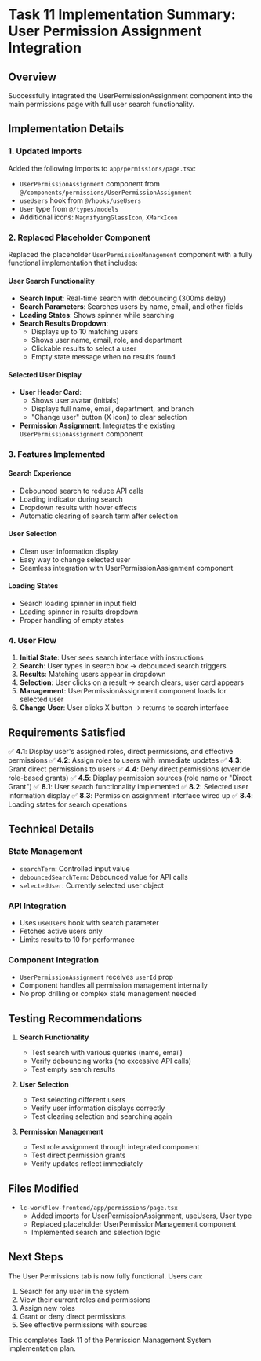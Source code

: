# Task 11 Implementation Summary: User Permission Assignment Integration

## Overview
Successfully integrated the UserPermissionAssignment component into the main permissions page with full user search functionality.

## Implementation Details

### 1. Updated Imports
Added the following imports to `app/permissions/page.tsx`:
- `UserPermissionAssignment` component from `@/components/permissions/UserPermissionAssignment`
- `useUsers` hook from `@/hooks/useUsers`
- `User` type from `@/types/models`
- Additional icons: `MagnifyingGlassIcon`, `XMarkIcon`

### 2. Replaced Placeholder Component
Replaced the placeholder `UserPermissionManagement` component with a fully functional implementation that includes:

#### User Search Functionality
- **Search Input**: Real-time search with debouncing (300ms delay)
- **Search Parameters**: Searches users by name, email, and other fields
- **Loading States**: Shows spinner while searching
- **Search Results Dropdown**: 
  - Displays up to 10 matching users
  - Shows user name, email, role, and department
  - Clickable results to select a user
  - Empty state message when no results found

#### Selected User Display
- **User Header Card**: 
  - Shows user avatar (initials)
  - Displays full name, email, department, and branch
  - "Change user" button (X icon) to clear selection
- **Permission Assignment**: Integrates the existing `UserPermissionAssignment` component

### 3. Features Implemented

#### Search Experience
- Debounced search to reduce API calls
- Loading indicator during search
- Dropdown results with hover effects
- Automatic clearing of search term after selection

#### User Selection
- Clean user information display
- Easy way to change selected user
- Seamless integration with UserPermissionAssignment component

#### Loading States
- Search loading spinner in input field
- Loading spinner in results dropdown
- Proper handling of empty states

### 4. User Flow

1. **Initial State**: User sees search interface with instructions
2. **Search**: User types in search box → debounced search triggers
3. **Results**: Matching users appear in dropdown
4. **Selection**: User clicks on a result → search clears, user card appears
5. **Management**: UserPermissionAssignment component loads for selected user
6. **Change User**: User clicks X button → returns to search interface

## Requirements Satisfied

✅ **4.1**: Display user's assigned roles, direct permissions, and effective permissions
✅ **4.2**: Assign roles to users with immediate updates
✅ **4.3**: Grant direct permissions to users
✅ **4.4**: Deny direct permissions (override role-based grants)
✅ **4.5**: Display permission sources (role name or "Direct Grant")
✅ **8.1**: User search functionality implemented
✅ **8.2**: Selected user information display
✅ **8.3**: Permission assignment interface wired up
✅ **8.4**: Loading states for search operations

## Technical Details

### State Management
- `searchTerm`: Controlled input value
- `debouncedSearchTerm`: Debounced value for API calls
- `selectedUser`: Currently selected user object

### API Integration
- Uses `useUsers` hook with search parameter
- Fetches active users only
- Limits results to 10 for performance

### Component Integration
- `UserPermissionAssignment` receives `userId` prop
- Component handles all permission management internally
- No prop drilling or complex state management needed

## Testing Recommendations

1. **Search Functionality**
   - Test search with various queries (name, email)
   - Verify debouncing works (no excessive API calls)
   - Test empty search results

2. **User Selection**
   - Test selecting different users
   - Verify user information displays correctly
   - Test clearing selection and searching again

3. **Permission Management**
   - Test role assignment through integrated component
   - Test direct permission grants
   - Verify updates reflect immediately

## Files Modified

- `lc-workflow-frontend/app/permissions/page.tsx`
  - Added imports for UserPermissionAssignment, useUsers, User type
  - Replaced placeholder UserPermissionManagement component
  - Implemented search and selection logic

## Next Steps

The User Permissions tab is now fully functional. Users can:
1. Search for any user in the system
2. View their current roles and permissions
3. Assign new roles
4. Grant or deny direct permissions
5. See effective permissions with sources

This completes Task 11 of the Permission Management System implementation plan.
